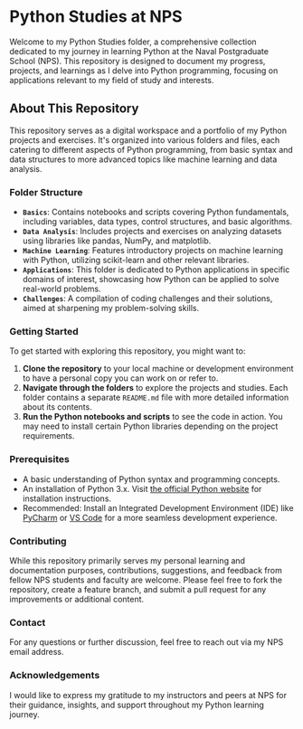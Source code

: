 # Python Studies at NPS

Welcome to my Python Studies folder, a comprehensive collection dedicated to my journey in learning Python at the Naval Postgraduate School (NPS). This repository is designed to document my progress, projects, and learnings as I delve into Python programming, focusing on applications relevant to my field of study and interests.

## About This Repository

This repository serves as a digital workspace and a portfolio of my Python projects and exercises. It's organized into various folders and files, each catering to different aspects of Python programming, from basic syntax and data structures to more advanced topics like machine learning and data analysis.

### Folder Structure

- **`Basics`**: Contains notebooks and scripts covering Python fundamentals, including variables, data types, control structures, and basic algorithms.
- **`Data Analysis`**: Includes projects and exercises on analyzing datasets using libraries like pandas, NumPy, and matplotlib.
- **`Machine Learning`**: Features introductory projects on machine learning with Python, utilizing scikit-learn and other relevant libraries.
- **`Applications`**: This folder is dedicated to Python applications in specific domains of interest, showcasing how Python can be applied to solve real-world problems.
- **`Challenges`**: A compilation of coding challenges and their solutions, aimed at sharpening my problem-solving skills.

### Getting Started

To get started with exploring this repository, you might want to:

1. **Clone the repository** to your local machine or development environment to have a personal copy you can work on or refer to.
2. **Navigate through the folders** to explore the projects and studies. Each folder contains a separate `README.md` file with more detailed information about its contents.
3. **Run the Python notebooks and scripts** to see the code in action. You may need to install certain Python libraries depending on the project requirements.

### Prerequisites

- A basic understanding of Python syntax and programming concepts.
- An installation of Python 3.x. Visit [the official Python website](https://www.python.org/) for installation instructions.
- Recommended: Install an Integrated Development Environment (IDE) like [PyCharm](https://www.jetbrains.com/pycharm/) or [VS Code](https://code.visualstudio.com/) for a more seamless development experience.

### Contributing

While this repository primarily serves my personal learning and documentation purposes, contributions, suggestions, and feedback from fellow NPS students and faculty are welcome. Please feel free to fork the repository, create a feature branch, and submit a pull request for any improvements or additional content.

### Contact

For any questions or further discussion, feel free to reach out via my NPS email address.

### Acknowledgements

I would like to express my gratitude to my instructors and peers at NPS for their guidance, insights, and support throughout my Python learning journey.
